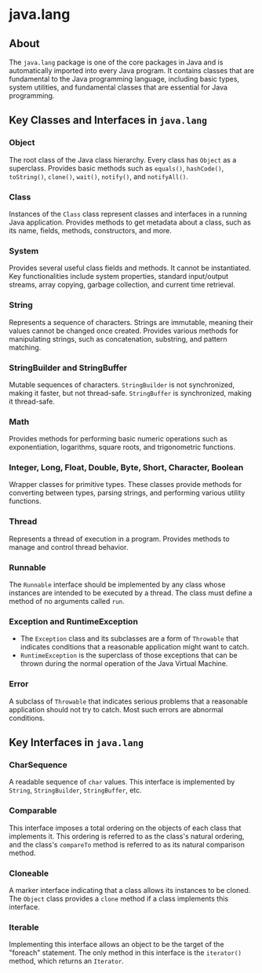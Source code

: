 # java.lang

## About

The `java.lang` package is one of the core packages in Java and is automatically imported into every Java program. It contains classes that are fundamental to the Java programming language, including basic types, system utilities, and fundamental classes that are essential for Java programming.

## Key Classes and Interfaces in `java.lang`

### **Object**

The root class of the Java class hierarchy. Every class has `Object` as a superclass. Provides basic methods such as `equals()`, `hashCode()`, `toString()`, `clone()`, `wait()`, `notify()`, and `notifyAll()`.

### **Class**

Instances of the `Class` class represent classes and interfaces in a running Java application. Provides methods to get metadata about a class, such as its name, fields, methods, constructors, and more.

### **System**

Provides several useful class fields and methods. It cannot be instantiated. Key functionalities include system properties, standard input/output streams, array copying, garbage collection, and current time retrieval.

### **String**

Represents a sequence of characters. Strings are immutable, meaning their values cannot be changed once created. Provides various methods for manipulating strings, such as concatenation, substring, and pattern matching.

### **StringBuilder** and **StringBuffer**

Mutable sequences of characters. `StringBuilder` is not synchronized, making it faster, but not thread-safe. `StringBuffer` is synchronized, making it thread-safe.

### **Math**

Provides methods for performing basic numeric operations such as exponentiation, logarithms, square roots, and trigonometric functions.

### **Integer, Long, Float, Double, Byte, Short, Character, Boolean**

Wrapper classes for primitive types. These classes provide methods for converting between types, parsing strings, and performing various utility functions.

### **Thread**

Represents a thread of execution in a program. Provides methods to manage and control thread behavior.

### **Runnable**

The `Runnable` interface should be implemented by any class whose instances are intended to be executed by a thread. The class must define a method of no arguments called `run`.

### **Exception** and **RuntimeException**

* The `Exception` class and its subclasses are a form of `Throwable` that indicates conditions that a reasonable application might want to catch.
* `RuntimeException` is the superclass of those exceptions that can be thrown during the normal operation of the Java Virtual Machine.

### **Error**

A subclass of `Throwable` that indicates serious problems that a reasonable application should not try to catch. Most such errors are abnormal conditions.

## Key Interfaces in `java.lang`

### **CharSequence**

A readable sequence of `char` values. This interface is implemented by `String`, `StringBuilder`, `StringBuffer`, etc.

### **Comparable**

This interface imposes a total ordering on the objects of each class that implements it. This ordering is referred to as the class's natural ordering, and the class's `compareTo` method is referred to as its natural comparison method.

### **Cloneable**

A marker interface indicating that a class allows its instances to be cloned. The `Object` class provides a `clone` method if a class implements this interface.

### **Iterable**

Implementing this interface allows an object to be the target of the "foreach" statement. The only method in this interface is the `iterator()` method, which returns an `Iterator`.
